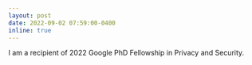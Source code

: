 ```yaml
---
layout: post
date: 2022-09-02 07:59:00-0400
inline: true
---
```


I am a recipient of 2022 Google PhD Fellowship in Privacy and Security. 